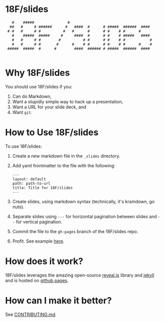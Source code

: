 # 18F/slides

```
   #    #####               #                                      
  ##   #     # ######      #   ####  #      # #####  ######  ####  
 # #   #     # #          #   #      #      # #    # #      #      
   #    #####  #####     #     ####  #      # #    # #####   ####  
   #   #     # #        #          # #      # #    # #           # 
   #   #     # #       #      #    # #      # #    # #      #    # 
 #####  #####  #      #        ####  ###### # #####  ######  ####  
                                                                   
```
# Why 18F/slides

You should use 18F/slides if you:

1. Can do Markdown,
2. Want a stupidly simple way to hack up a presentation,
3. Want a URL for your slide deck, and
4. Want `git`.

# How to Use 18F/slides

To use 18F/slides:

1. Create a new markdown file in the `_slides` directory.
2. Add yaml frontmatter to the file with the following:

	```
	---
	layout: default
	path: path-to-url
	title: Title for 18F/slides
	---
	```

3. Create slides, using markdown syntax (technically, it's kramdown, go nuts).
4. Separate slides using `---` for horizontal pagination between slides and `--` for vertical pagination.
5. Commit the file to the `gh-pages` branch of the 18F/slides repo.
6. Profit. See example [here](http://18f.github.io/slides/sample/#/).

# How does it work?

18F/slides leverages the amazing open-source [reveal.js](https://github.com/hakimel/reveal.js/) library and [jekyll](http://jekyllrb.com) and is hosted on [github pages](https://pages.github.com/).

# How can I make it better?

See [CONTRIBUTING.md](https://github.com/18F/slides/blob/gh-pages/CONTRIBUTING.md).
